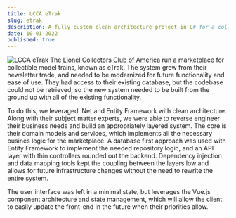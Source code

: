 ```yaml
---
title: LCCA eTrak
slug: etrak
description: A fully custom clean architecture project in C# for a collectible model train marketplace.
date: 10-01-2022
published: true
---
```

![LCCA eTrak](https://spencersokol.com/assets/etrak.webp#right)
The [Lionel Collectors Club of America](https://www.lionelcollectors.org/) run a marketplace for collectible model trains, known as eTrak. The system grew from their newsletter trade, and needed to be modernized for future functionality and ease of use. They had access to their existing database, but the codebase could not be retrieved, so the new system needed to be built from the ground up with all of the existing functionality.

To do this, we leveraged .Net and Entity Framework with clean architecture. Along with their subject matter experts, we were able to reverse engineer their business needs and build an appropriately layered system. The core is their domain models and services, which implements all the necessary busines logic for the marketplace. A database first approach was used with Entity Framework to implement the needed repository logic, and an API layer with thin controllers rounded out the backend. Dependency injection and data mapping tools kept the coupling between the layers low and allows for future infrastructure changes without the need to rewrite the entire system.

The user interface was left in a minimal state, but leverages the Vue.js component architecture and state management, which will allow the client to easily update the front-end in the future when their priorities allow.
